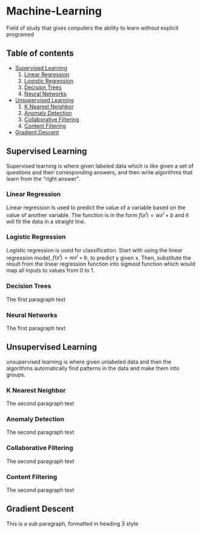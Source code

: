 # Machine-Learning
Field of study that gives conputers the ability to learn without explicit programed

## Table of contents
- [Supervised Learning](#supervisedlearning)
    1. [Linear Regression](#linearregression)
    2. [Logistic Regression](#logisticregression)
    3. [Decision Trees](#decisiontrees)
    4. [Neural Networks](#neuralnetworks)
- [Unsupervised Learning](#unsupervisedlearning)
    1. [K Nearest Neighbor](#knn)
    2. [Anomaly Detection](#anomalydetection)
    3. [Collaborative Filtering](#collaborate)
    4. [Content Filtering](#content)
- [Gradient Descent](#gradientdescent)

## Supervised Learning <a name="supervisedlearning"></a>
Supervised learning is where given labeled data which is like given a set of questions and their corresponding answers, and then write algorithms that learn from the “right answer”.

### Linear Regression <a name="linearregression"></a>
Linear regression Is used to predict the value of a variable based on the value of another variable. The function is in the form $f(x^{i}) = wx^{i} + b$ and it will fit the data in a straight line.

### Logistic Regression <a name="logisticregression"></a>
Logistic regression is used for classification.
Start with using the linear regression model, $f(x^{i}) = wx^{i} + b$, to predict y given x. Then, substitute the result from the linear regression function into sigmoid function which would map all inputs to values from 0 to 1.

### Decision Trees <a name="decisiontrees"></a>
The first paragraph text

### Neural Networks <a name="neuralnetworks"></a>
The first paragraph text

## Unsupervised Learning <a name="unsupervisedlearning"></a>
unsupervised learning is where given unlabeled data and then the algorithms automatically find patterns in the data and make them into groups.

### K Nearest Neighbor <a name="knn"></a>
The second paragraph text

### Anomaly Detection <a name="anomalydetection"></a>
The second paragraph text

### Collaborative Filtering <a name="collaborate"></a>
The second paragraph text

### Content Filtering <a name="content"></a>
The second paragraph text

## Gradient Descent <a name="gradientdescent"></a>
This is a sub paragraph, formatted in heading 3 style

